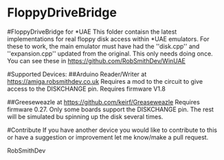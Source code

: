 # FloppyDriveBridge

#FloppyDriveBridge for *UAE
This folder contaisn the latest implementations for real floppy disk access within *UAE emulators.
For these to work, the main emulator must have had the ''disk.cpp'' and ''expansion.cpp'' updated from the original.
This only needs doing once.  You can see these in https://github.com/RobSmithDev/WinUAE

#Supported Devices:
##Arduino Reader/Writer at https://amiga.robsmithdev.co.uk
Requires a mod to the circuit to give access to the DISKCHANGE pin.  Requires firmware V1.8

##Greeseweazle at https://github.com/keirf/Greaseweazle
Requires firmware 0.27.  Only some boards support the DISKCHANGE pin.  The rest will be simulated bu spinning up the disk several times.

#Contribute
If you have another device you would like to contribute to this or have a suggestion or improvement let me know/make a pull request.

RobSmithDev